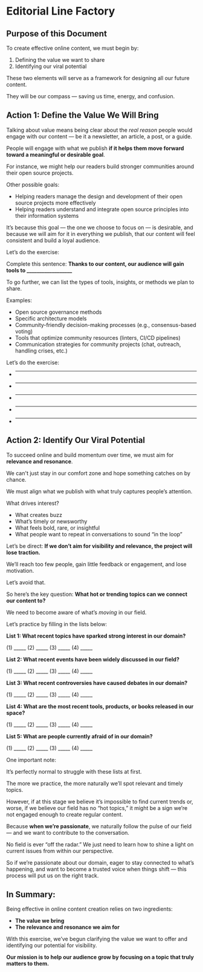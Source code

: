 # Editorial Line Factory

## Purpose of this Document

To create effective online content, we must begin by:

1. Defining the value we want to share
2. Identifying our viral potential

These two elements will serve as a framework for designing all our future content.

They will be our compass — saving us time, energy, and confusion.

## Action 1: Define the Value We Will Bring

Talking about value means being clear about the *real reason* people would engage with our content — be it a newsletter, an article, a post, or a guide.

People will engage with what we publish **if it helps them move forward toward a meaningful or desirable goal**.

For instance, we might help our readers build stronger communities around their open source projects.

Other possible goals:

* Helping readers manage the design and development of their open source projects more effectively
* Helping readers understand and integrate open source principles into their information systems

It’s because this goal — the one we choose to focus on — is desirable, and because we will aim for it in everything we publish, that our content will feel consistent and build a loyal audience.

Let’s do the exercise:

Complete this sentence:
**Thanks to our content, our audience will gain tools to \_\_\_\_\_\_\_\_\_\_\_\_\_\_\_\_\_\_**

To go further, we can list the types of tools, insights, or methods we plan to share.

Examples:

* Open source governance methods
* Specific architecture models
* Community-friendly decision-making processes (e.g., consensus-based voting)
* Tools that optimize community resources (linters, CI/CD pipelines)
* Communication strategies for community projects (chat, outreach, handling crises, etc.)

Let’s do the exercise:

* ---
* ---
* ---
* ---
* ---

## Action 2: Identify Our Viral Potential

To succeed online and build momentum over time, we must aim for **relevance and resonance**.

We can't just stay in our comfort zone and hope something catches on by chance.

We must align what we publish with what truly captures people’s attention.

What drives interest?

* What creates buzz
* What’s timely or newsworthy
* What feels bold, rare, or insightful
* What people want to repeat in conversations to sound “in the loop”

Let’s be direct:
**If we don’t aim for visibility and relevance, the project will lose traction.**

We’ll reach too few people, gain little feedback or engagement, and lose motivation.

Let’s avoid that.

So here’s the key question:
**What hot or trending topics can we connect our content to?**

We need to become aware of what’s *moving* in our field.

Let’s practice by filling in the lists below:

**List 1: What recent topics have sparked strong interest in our domain?**

(1) \_\_\_\_\_
(2) \_\_\_\_\_
(3) \_\_\_\_\_
(4) \_\_\_\_\_

**List 2: What recent events have been widely discussed in our field?**

(1) \_\_\_\_\_
(2) \_\_\_\_\_
(3) \_\_\_\_\_
(4) \_\_\_\_\_

**List 3: What recent controversies have caused debates in our domain?**

(1) \_\_\_\_\_
(2) \_\_\_\_\_
(3) \_\_\_\_\_
(4) \_\_\_\_\_

**List 4: What are the most recent tools, products, or books released in our space?**

(1) \_\_\_\_\_
(2) \_\_\_\_\_
(3) \_\_\_\_\_
(4) \_\_\_\_\_

**List 5: What are people currently afraid of in our domain?**

(1) \_\_\_\_\_
(2) \_\_\_\_\_
(3) \_\_\_\_\_
(4) \_\_\_\_\_

One important note:

It’s perfectly normal to struggle with these lists at first.

The more we practice, the more naturally we’ll spot relevant and timely topics.

However, if at this stage we believe it’s impossible to find current trends or, worse, if we believe our field has no “hot topics,” it might be a sign we’re not engaged enough to create regular content.

Because **when we’re passionate**, we naturally follow the pulse of our field — and we want to contribute to the conversation.

No field is ever “off the radar.”
We just need to learn how to shine a light on current issues from within our perspective.

So if we’re passionate about our domain, eager to stay connected to what’s happening, and want to become a trusted voice when things shift — this process will put us on the right track.

## In Summary:

Being effective in online content creation relies on two ingredients:

* **The value we bring**
* **The relevance and resonance we aim for**

With this exercise, we’ve begun clarifying the value we want to offer and identifying our potential for visibility.

**Our mission is to help our audience grow by focusing on a topic that truly matters to them.**
